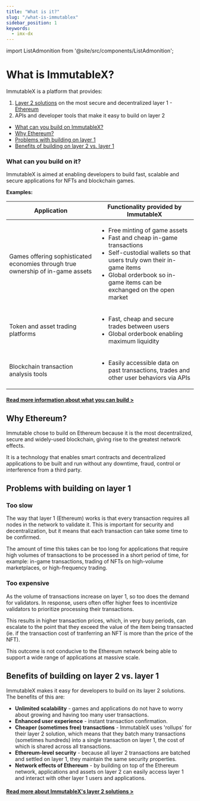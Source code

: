 ```yaml
---
title: "What is it?"
slug: "/what-is-immutablex"
sidebar_position: 1
keywords:
  - imx-dx
---
```


import ListAdmonition from '@site/src/components/ListAdmonition';

# What is ImmutableX?

ImmutableX is a platform that provides:
1. [Layer 2 solutions](../overview/immutable-layer-2.md) on the most secure and decentralized layer 1 - [Ethereum](#why-ethereum)
2. APIs and developer tools that make it easy to build on layer 2

<ListAdmonition title="On this page:">
    <ul>
        <li><a href="#what-can-you-build-on-it">What can you build on ImmutableX?</a></li>
        <li><a href="#why-ethereum">Why Ethereum?</a></li>
        <li><a href="#problems-with-building-on-layer-1">Problems with building on layer 1</a></li>
        <li><a href="#benefits-of-building-on-layer-2-vs-layer-1">Benefits of building on layer 2 vs. layer 1</a></li>
    </ul>
</ListAdmonition>

### What can you build on it?
ImmutableX is aimed at enabling developers to build fast, scalable and secure applications for NFTs and blockchain games.

**Examples:**

| Application                                                                     | Functionality provided by ImmutableX |
| ------------------------------------------------------------------------------- | ------------------------------------ |
| Games offering sophisticated economies through true ownership of in-game assets | <ul><li>Free minting of game assets</li><li>Fast and cheap in-game transactions</li><li>Self-custodial wallets so that users truly own their in-game items</li><li>Global orderbook so in-game items can be exchanged on the open market</li></ul>            |
| Token and asset trading platforms                                               | <ul><li>Fast, cheap and secure trades between users</li><li>Global orderbook enabling maximum liquidity</li></ul>            |
| Blockchain transaction analysis tools                                           | <ul><li>Easily accessible data on past transactions, trades and other user behaviors via APIs</li></ul>            |

#### [Read more information about what you can build >](../overview/what-can-you-build.md)


## Why Ethereum?

Immutable chose to build on Ethereum because it is the most decentralized, secure and widely-used blockchain, giving rise to the greatest network effects.

It is a technology that enables smart contracts and decentralized applications to be built and run without any downtime, fraud, control or interference from a third party.

## Problems with building on layer 1

### Too slow
The way that layer 1 (Ethereum) works is that every transaction requires all nodes in the network to validate it. This is important for security and decentralization, but it means that each transaction can take some time to be confirmed.

The amount of time this takes can be too long for applications that require high volumes of transactions to be processed in a short period of time, for example: in-game transactions, trading of NFTs on high-volume marketplaces, or high-frequency trading.

### Too expensive

As the volume of transactions increase on layer 1, so too does the demand for validators. In response, users often offer higher fees to incentivize validators to prioritize processing their transactions.

This results in higher transaction prices, which, in very busy periods, can escalate to the point that they exceed the value of the item being transacted (ie. if the transaction cost of tranferring an NFT is more than the price of the NFT).

This outcome is not conducive to the Ethereum network being able to support a wide range of applications at massive scale.


## Benefits of building on layer 2 vs. layer 1
ImmutableX makes it easy for developers to build on its layer 2 solutions. The benefits of this are:
* **Unlimited scalability** - games and applications do not have to worry about growing and having too many user transactions.
* **Enhanced user experience** - instant transaction confirmation.
* **Cheaper (sometimes free) transactions** - ImmutableX uses 'rollups' for their layer 2 solution, which means that they batch many transactions (sometimes hundreds) into a single transaction on layer 1, the cost of which is shared across all transactions.
* **Ethereum-level security** - because all layer 2 transactions are batched and settled on layer 1, they maintain the same security properties.
* **Network effects of Ethereum** - by building on top of the Ethereum network, applications and assets on layer 2 can easily access layer 1 and interact with other layer 1 users and applications.

#### [Read more about ImmutableX's layer 2 solutions >](../overview/what-can-you-build.md)